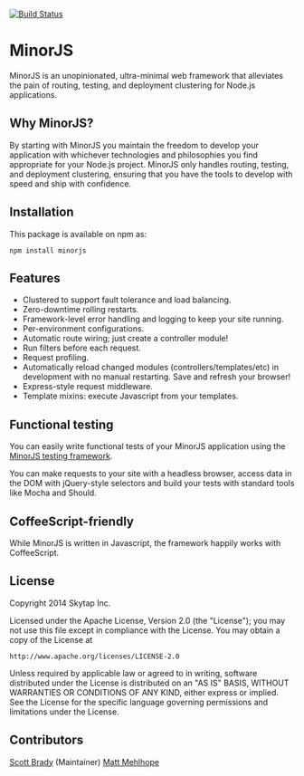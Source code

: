 [![Build Status](https://travis-ci.org/skytap/minorjs.svg?branch=master)](https://travis-ci.org/skytap/minorjs)

# MinorJS

MinorJS is an unopinionated, ultra-minimal web framework that alleviates the pain of routing, testing, and deployment clustering for Node.js applications.

## Why MinorJS?

By starting with MinorJS you maintain the freedom to develop your application with whichever technologies and philosophies you find appropriate for your Node.js project. MinorJS only handles routing, testing, and deployment clustering, ensuring that you have the tools to develop with speed and ship with confidence.


## Installation

This package is available on npm as:

```
npm install minorjs
```

## Features

* Clustered to support fault tolerance and load balancing.
* Zero-downtime rolling restarts.
* Framework-level error handling and logging to keep your site running.
* Per-environment configurations.
* Automatic route wiring; just create a controller module!
* Run filters before each request.
* Request profiling.
* Automatically reload changed modules (controllers/templates/etc) in development with no manual restarting. Save and refresh your browser!
* Express-style request middleware.
* Template mixins: execute Javascript from your templates.

## Functional testing

You can easily write functional tests of your MinorJS application using the
[MinorJS testing framework](https://github.com/skytap/minorjs-test).

You can make requests to your site with a headless browser, access data
in the DOM with jQuery-style selectors and build your tests with standard
tools like Mocha and Should.

## CoffeeScript-friendly

While MinorJS is written in Javascript, the framework happily works with CoffeeScript.

## License

Copyright 2014 Skytap Inc.

Licensed under the Apache License, Version 2.0 (the "License");
you may not use this file except in compliance with the License.
You may obtain a copy of the License at

    http://www.apache.org/licenses/LICENSE-2.0

Unless required by applicable law or agreed to in writing, software
distributed under the License is distributed on an "AS IS" BASIS,
WITHOUT WARRANTIES OR CONDITIONS OF ANY KIND, either express or implied.
See the License for the specific language governing permissions and
limitations under the License.

## Contributors

[Scott Brady](https://github.com/scottbrady) (Maintainer)
[Matt Mehlhope](https://github.com/mmehlhope)
